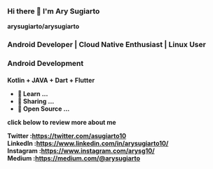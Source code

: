 ### Hi there 👋 I'm Ary Sugiarto

**arysugiarto/arysugiarto**

<h3>Android Developer | Cloud Native Enthusiast | Linux User</h3>

<h3>Android Development</h3>
<h4>Kotlin + JAVA + Dart + Flutter</4>

- 🔭 Learn ...
- 🌱 Sharing ...
- 👯 Open Source ...


click below to review more about me

Twitter   :https://twitter.com/asugiarto10 <br>
LinkedIn  :https://www.linkedin.com/in/arysugiarto10/ <br>
Instagram :https://www.instagram.com/arysg10/ <br>
Medium    :https://medium.com/@arysugiarto


<!-- <img src="https://flutterdev.tech/wp-content/uploads/2020/08/flutter-dev-logo.png" alt="Girl in a jacket" width="30" height="20"> -->


